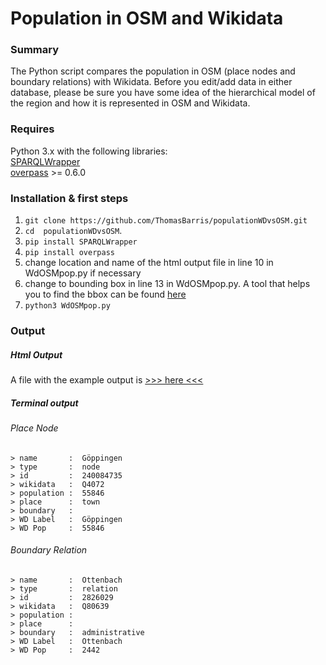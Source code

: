 # Population in OSM and Wikidata

### Summary
The Python script compares the population in OSM (place nodes and boundary relations) with Wikidata. Before you edit/add data in either database, please be sure you have some idea of the hierarchical model of the region and how it is represented in OSM and Wikidata. 

### Requires
Python 3.x with the following libraries:    
[SPARQLWrapper](https://rdflib.github.io/sparqlwrapper/)    
[overpass](https://github.com/mvexel/overpass-api-python-wrapper)  >= 0.6.0

### Installation & first steps
1. `git clone https://github.com/ThomasBarris/populationWDvsOSM.git` 
2. `cd  populationWDvsOSM`.
2. `pip install SPARQLWrapper`
3. `pip install overpass`
4. change location and name of the html output file in line 10 in WdOSMpop.py if necessary
5. change to bounding box in line 13 in WdOSMpop.py. A tool that helps you to find the bbox can be found [here](http://lxbarth.com/bbox/#0,0,0,0,2,17.999999999999986,0)
6. `python3 WdOSMpop.py` 

### Output

##### Html Output
A file with the example output is [>>> here <<<](https://htmlpreview.github.com/?https://github.com/ThomasBarris/populationWDvsOSM/blob/master/example.html)

##### Terminal output
###### Place Node
```
> name       :  Göppingen
> type       :  node
> id         :  240084735
> wikidata   :  Q4072
> population :  55846
> place      :  town
> boundary   :  
> WD Label   :  Göppingen
> WD Pop     :  55846
```

###### Boundary Relation
```
> name       :  Ottenbach
> type       :  relation
> id         :  2826029
> wikidata   :  Q80639
> population :  
> place      :  
> boundary   :  administrative
> WD Label   :  Ottenbach
> WD Pop     :  2442
```
